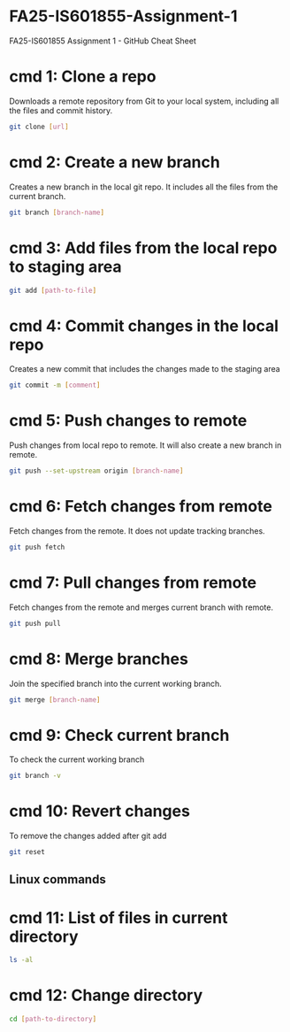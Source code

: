 # FA25-IS601855-Assignment-1
FA25-IS601855 Assignment 1 - GitHub Cheat Sheet

# cmd 1: Clone a repo

Downloads a remote repository from Git to your local system, including all the files and commit history.

```bash
git clone [url]
```

# cmd 2: Create a new branch

Creates a new branch in the local git repo. It includes all the files from the current branch.

```bash
git branch [branch-name]
```

# cmd 3: Add files from the local repo to staging area

```bash
git add [path-to-file]
```

# cmd 4: Commit changes in the local repo

Creates a new commit that includes the changes made to the staging area

```bash
git commit -m [comment]
```

# cmd 5: Push changes to remote

Push changes from local repo to remote. It will also create a new branch in remote.

```bash
git push --set-upstream origin [branch-name]
```

# cmd 6: Fetch changes from remote

Fetch changes from the remote. It does not update tracking branches.

```bash
git push fetch
```

# cmd 7: Pull changes from remote

Fetch changes from the remote and merges current branch with remote.

```bash
git push pull
```

# cmd 8: Merge branches

Join the specified branch into the current working branch.

```bash
git merge [branch-name]
```

# cmd 9: Check current branch

To check the current working branch

```bash
git branch -v
```

# cmd 10: Revert changes

To remove the changes added after git add 

```bash
git reset
```

## Linux commands

# cmd 11: List of files in current directory

```bash
ls -al
```

# cmd 12: Change directory
```bash
cd [path-to-directory]
```
